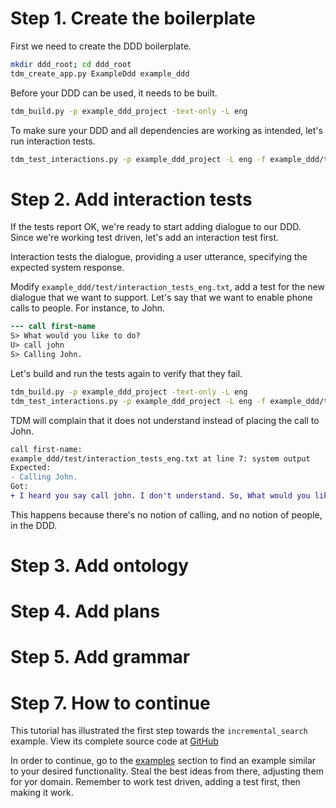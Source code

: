 # Step 1. Create the boilerplate

First we need to create the DDD boilerplate.

```bash
mkdir ddd_root; cd ddd_root 
tdm_create_app.py ExampleDdd example_ddd
```

Before your DDD can be used, it needs to be built.

```bash
tdm_build.py -p example_ddd_project -text-only -L eng
```

To make sure your DDD and all dependencies are working as intended, let's run interaction tests.

```bash
tdm_test_interactions.py -p example_ddd_project -L eng -f example_ddd/test/interaction_tests_eng.txt
```


# Step 2. Add interaction tests

If the tests report OK, we're ready to start adding dialogue to our DDD. Since we're working test driven, let's add an interaction test first.

Interaction tests the dialogue, providing a user utterance, specifying the expected system response.

Modify `example_ddd/test/interaction_tests_eng.txt`, add a test for the new dialogue that we want to support. Let's say that we want to enable phone calls to people. For instance, to John.

```diff
--- call first-name
S> What would you like to do?
U> call john
S> Calling John.
```

Let's build and run the tests again to verify that they fail.

```bash
tdm_build.py -p example_ddd_project -text-only -L eng
tdm_test_interactions.py -p example_ddd_project -L eng -f example_ddd/test/interaction_tests_eng.txt
```

TDM will complain that it does not understand instead of placing the call to John.

```diff
call first-name:
example_ddd/test/interaction_tests_eng.txt at line 7: system output
Expected:
- Calling John.
Got:
+ I heard you say call john. I don't understand. So, What would you like to do?
```

This happens because there's no notion of calling, and no notion of people, in the DDD.


# Step 3. Add ontology
# Step 4. Add plans
# Step 5. Add grammar
# Step 7. How to continue

This tutorial has illustrated the first step towards the `incremental_search` example. View its complete source code at [GitHub](https://github.com/Talkamatic/dialogue-domain-descriptions/tree/master/incremental_search)

In order to continue, go to the [examples](examples) section to find an example similar to your desired functionality. Steal the best ideas from there, adjusting them for yor domain. Remember to work test driven, adding a test first, then making it work.
